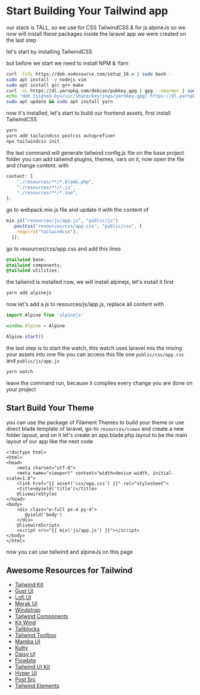 # Start Building Your Tailwind app

our stack is TALL, so we use for CSS TailwindCSS & for js alpineJs so we now will install these packages inside the laravel app we were created on the last step

let's start by installing TailwindCSS

but before we start we need to install NPM & Yarn

```bash
curl -fsSL https://deb.nodesource.com/setup_16.x | sudo bash -
sudo apt install -y nodejs vim
sudo apt install gcc g++ make
curl -sL https://dl.yarnpkg.com/debian/pubkey.gpg | gpg --dearmor | sudo tee /usr/share/keyrings/yarnkey.gpg >/dev/null
echo "deb [signed-by=/usr/share/keyrings/yarnkey.gpg] https://dl.yarnpkg.com/debian stable main" | sudo tee /etc/apt/sources.list.d/yarn.list
sudo apt update && sudo apt install yarn
```

now it's installed, let's start to build our frontend assets, first install TailwindCSS

```bash
yarn 
yarn add tailwindcss postcss autoprefixer
npx tailwindcss init
```

the last command will generate tailwind.config.js file on the base project folder you can add tailwind plugins, themes, vars on it, now open the file and change content: with

```js
content: [
    "./resources/**/*.blade.php",
    "./resources/**/*.js",
    "./resources/**/*.vue",
],
```

go to webpack.mix.js file and update it with the content of

```js
mix.js("resources/js/app.js", "public/js")
  .postCss("resources/css/app.css", "public/css", [
    require("tailwindcss"),
  ]);
```

go to resources/css/app.css and add this lines

```css
@tailwind base;
@tailwind components;
@tailwind utilities;
```

the tailwind is installed now, we will install alpinejs, let's install it first

```bash
yarn add alpinejs
```

now let's add a js to resources/js/app.js, replace all content with 

```js
import Alpine from 'alpinejs'

window.Alpine = Alpine

Alpine.start()
```

the last step is to start the watch, this watch uses laravel mix the mixing your assets into one file you can access this file one `public/css/app.css` and `public/js/app.js`

```bash
yarn watch
```

leave the command run, because it compiles every change you are done on your project

## Start Build Your Theme

you can use the package of Filament Themes to build your theme or use direct blade template of laravel, go-to `resources/views` and create a new folder layout, and on it let's create an app.blade.php layout to be the main layout of our app like the next code

```blade
<!doctype html>
<html>
<head>
    <meta charset="utf-8">
    <meta name="viewport" content="width=device-width, initial-scale=1.0">
    <link href="{{ asset('css/app.css') }}" rel="stylesheet">
    <title>@yield('title')</title>
    @livewireStyles
</head>
<body>
    <div class="w-full px-4 py-4">
       @yield('body')
    </div>    
    @livewireScripts
    <script src="{{ mix('js/app.js') }}"></script>
</body>
</html>
```

now you can use tailwind and alpineJs on this page

## Awesome Resources for Tailwind

- [Tailwind Kit](https://www.tailwind-kit.com/)
- [Gust UI](https://www.gustui.com/)
- [Lofi UI](https://lofiui.co/)
- [Merak UI](https://merakiui.com/)
- [Windstrap](https://windstrap.netlify.app/)
- [Tailwind Components](https://tailwindcomponents.com/)
- [Kit Wind](https://kitwind.io/)
- [Tailblocks](https://tailblocks.cc/)
- [Tailwind Toolbox](https://www.tailwindtoolbox.com/)
- [Mamba UI](https://www.mambaui.com/)
- [Kutty](https://kutty.netlify.app/)
- [Daisy UI](https://daisyui.com/)
- [Flowbite](https://flowbite.com/)
- [Tailwind UI Kit](https://tailwinduikit.com/)
- [Hyper UI](https://hyperui.dev/)
- [Post Src](https://postsrc.com/)
- [Tailwind Elements](https://tailwind-elements.com/)
